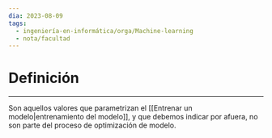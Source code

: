 ```yaml
---
dia: 2023-08-09
tags:
  - ingeniería-en-informática/orga/Machine-learning
  - nota/facultad
---
```

# Definición
---
Son aquellos valores que parametrizan el [[Entrenar un modelo|entrenamiento del modelo]], y que debemos indicar por afuera, no son parte del proceso de optimización de modelo.